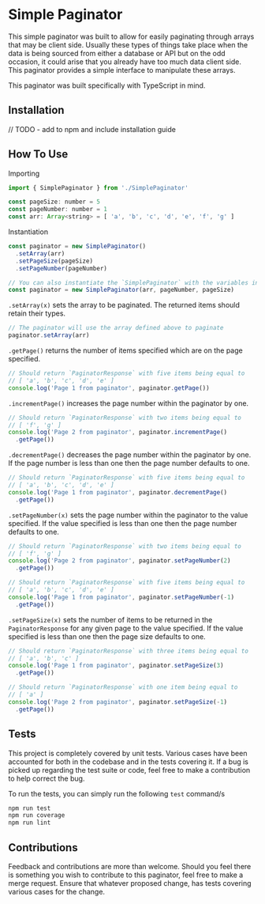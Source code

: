 # Simple Paginator
This simple paginator was built to allow for easily paginating through arrays that may be client side. Usually these 
types of things take place when the data is being sourced from either a database or API but on the odd occasion, it 
could arise that you already have too much data client side. This paginator provides a simple interface to manipulate
these arrays.

This paginator was built specifically with TypeScript in mind.

## Installation
// TODO - add to npm and include installation guide

## How To Use
Importing
```javascript
import { SimplePaginator } from './SimplePaginator'

const pageSize: number = 5
const pageNumber: number = 1
const arr: Array<string> = [ 'a', 'b', 'c', 'd', 'e', 'f', 'g' ]
```

Instantiation
```javascript
const paginator = new SimplePaginator()
  .setArray(arr)
  .setPageSize(pageSize)
  .setPageNumber(pageNumber)

// You can also instantiate the `SimplePaginator` with the variables in the constructor
const paginator = new SimplePaginator(arr, pageNumber, pageSize)
```

`.setArray(x)` sets the array to be paginated. The returned items should retain their types.
```javascript
// The paginator will use the array defined above to paginate
paginator.setArray(arr)
```

`.getPage()` returns the number of items specified which are on the page specified.
```javascript
// Should return `PaginatorResponse` with five items being equal to
// [ 'a', 'b', 'c', 'd', 'e' ]
console.log('Page 1 from paginator', paginator.getPage())
```

`.incrementPage()` increases the page number within the paginator by one.
```javascript
// Should return `PaginatorResponse` with two items being equal to
// [ 'f', 'g' ]
console.log('Page 2 from paginator', paginator.incrementPage()
  .getPage())
```

`.decrementPage()` decreases the page number within the paginator by one. If the page number is less than one then the 
page number defaults to one.
```javascript
// Should return `PaginatorResponse` with five items being equal to
// [ 'a', 'b', 'c', 'd', 'e' ]
console.log('Page 1 from paginator', paginator.decrementPage()
  .getPage())
```

`.setPageNumber(x)` sets the page number within the paginator to the value specified. If the value specified is less
than one then the page number defaults to one.
```javascript
// Should return `PaginatorResponse` with two items being equal to
// [ 'f', 'g' ]
console.log('Page 2 from paginator', paginator.setPageNumber(2)
  .getPage())

// Should return `PaginatorResponse` with five items being equal to
// [ 'a', 'b', 'c', 'd', 'e' ]
console.log('Page 1 from paginator', paginator.setPageNumber(-1)
  .getPage())
``` 

`.setPageSize(x)` sets the number of items to be returned in the `PaginatorResponse` for any given page to the value
specified. If the value specified is less than one then the page size defaults to one. 
```javascript
// Should return `PaginatorResponse` with three items being equal to
// [ 'a', 'b', 'c' ]
console.log('Page 1 from paginator', paginator.setPageSize(3)
  .getPage())

// Should return `PaginatorResponse` with one item being equal to
// [ 'a' ]
console.log('Page 2 from paginator', paginator.setPageSize(-1)
  .getPage())
```

## Tests
This project is completely covered by unit tests. Various cases have been accounted for both in the codebase and in the
tests covering it. If a bug is picked up regarding the test suite or code, feel free to make a contribution to help
correct the bug.

To run the tests, you can simply run the following `test` command/s
```bash
npm run test
npm run coverage
npm run lint
```

## Contributions
Feedback and contributions are more than welcome. Should you feel there is something you wish to contribute to this 
paginator, feel free to make a merge request. Ensure that whatever proposed change, has tests covering various cases for
the change. 
